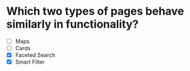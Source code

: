 # Which two types of pages behave similarly in functionality?

- [ ] Maps
- [ ] Cards
- [x] Faceted Search
- [x] Smart Filter
